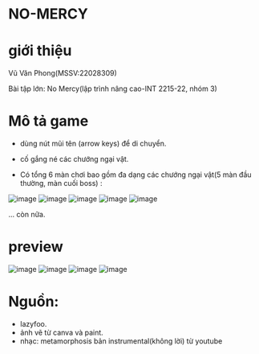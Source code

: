 # NO-MERCY
# giới thiệu
Vũ Văn Phong(MSSV:22028309)

Bài tập lớn: No Mercy(lập trình nâng cao-INT 2215-22, nhóm 3)

# Mô tả game

- dùng nút mũi tên (arrow keys) để di chuyển.

- cố gắng né các chướng ngại vật.

- Có tổng 6 màn chơi bao gồm đa dạng các chướng ngại vật(5 màn đầu thường, màn cuối boss) :

![image](https://user-images.githubusercontent.com/125808502/230947463-3da00cd3-1cac-4252-8f97-7ad65a576f32.png)
![image](https://user-images.githubusercontent.com/125808502/230947584-ad309e8b-162d-40b2-b771-f10f2e1a11a1.png)
![image](https://user-images.githubusercontent.com/125808502/230947641-affd41e5-b564-4fa8-8590-2af44cd1c84d.png)
![image](https://user-images.githubusercontent.com/125808502/230947675-d0d4e1f1-a4da-4c55-a744-09dd309862c5.png)
![image](https://user-images.githubusercontent.com/125808502/230947711-dd723b09-e477-4f53-aee3-5d0ee8544d27.png)

... còn nữa.


# preview

![image](https://user-images.githubusercontent.com/125808502/230948518-bb6c5ec5-b00a-4b8a-a50b-79d4705d243a.png)
![image](https://user-images.githubusercontent.com/125808502/230949023-46cb8add-c046-4a39-aaf5-db539a617bbb.png)
![image](https://user-images.githubusercontent.com/125808502/230949274-7f83c7c3-fc2b-4faa-992d-42f059ffa404.png)
![image](https://user-images.githubusercontent.com/125808502/230949434-c73ab161-b0bb-47f0-af5d-dc67af4591b5.png)


# Nguồn:

- lazyfoo.
- ảnh vẽ từ canva và paint.
- nhạc: metamorphosis bản instrumental(không lời) từ youtube




